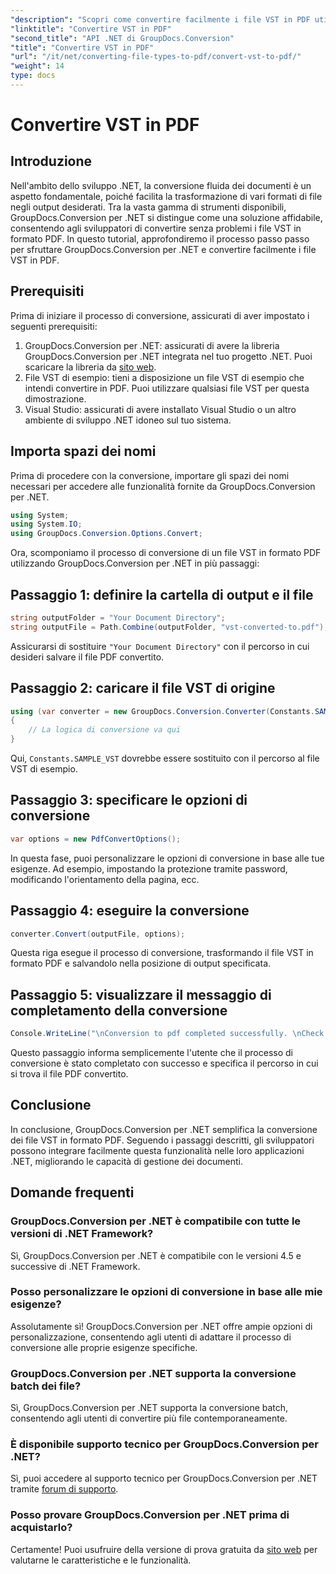 ```yaml
---
"description": "Scopri come convertire facilmente i file VST in PDF utilizzando GroupDocs.Conversion per .NET. Migliora le tue capacità di gestione dei documenti."
"linktitle": "Convertire VST in PDF"
"second_title": "API .NET di GroupDocs.Conversion"
"title": "Convertire VST in PDF"
"url": "/it/net/converting-file-types-to-pdf/convert-vst-to-pdf/"
"weight": 14
type: docs
---
```

# Convertire VST in PDF

## Introduzione
Nell'ambito dello sviluppo .NET, la conversione fluida dei documenti è un aspetto fondamentale, poiché facilita la trasformazione di vari formati di file negli output desiderati. Tra la vasta gamma di strumenti disponibili, GroupDocs.Conversion per .NET si distingue come una soluzione affidabile, consentendo agli sviluppatori di convertire senza problemi i file VST in formato PDF. In questo tutorial, approfondiremo il processo passo passo per sfruttare GroupDocs.Conversion per .NET e convertire facilmente i file VST in PDF.
## Prerequisiti
Prima di iniziare il processo di conversione, assicurati di aver impostato i seguenti prerequisiti:
1. GroupDocs.Conversion per .NET: assicurati di avere la libreria GroupDocs.Conversion per .NET integrata nel tuo progetto .NET. Puoi scaricare la libreria da [sito web](https://releases.groupdocs.com/conversion/net/).
2. File VST di esempio: tieni a disposizione un file VST di esempio che intendi convertire in PDF. Puoi utilizzare qualsiasi file VST per questa dimostrazione.
3. Visual Studio: assicurati di avere installato Visual Studio o un altro ambiente di sviluppo .NET idoneo sul tuo sistema.

## Importa spazi dei nomi
Prima di procedere con la conversione, importare gli spazi dei nomi necessari per accedere alle funzionalità fornite da GroupDocs.Conversion per .NET.

```csharp
using System;
using System.IO;
using GroupDocs.Conversion.Options.Convert;
```

Ora, scomponiamo il processo di conversione di un file VST in formato PDF utilizzando GroupDocs.Conversion per .NET in più passaggi:
## Passaggio 1: definire la cartella di output e il file
```csharp
string outputFolder = "Your Document Directory";
string outputFile = Path.Combine(outputFolder, "vst-converted-to.pdf");
```
Assicurarsi di sostituire `"Your Document Directory"` con il percorso in cui desideri salvare il file PDF convertito.
## Passaggio 2: caricare il file VST di origine
```csharp
using (var converter = new GroupDocs.Conversion.Converter(Constants.SAMPLE_VST))
{
    // La logica di conversione va qui
}
```
Qui, `Constants.SAMPLE_VST` dovrebbe essere sostituito con il percorso al file VST di esempio.
## Passaggio 3: specificare le opzioni di conversione
```csharp
var options = new PdfConvertOptions();
```
In questa fase, puoi personalizzare le opzioni di conversione in base alle tue esigenze. Ad esempio, impostando la protezione tramite password, modificando l'orientamento della pagina, ecc.
## Passaggio 4: eseguire la conversione
```csharp
converter.Convert(outputFile, options);
```
Questa riga esegue il processo di conversione, trasformando il file VST in formato PDF e salvandolo nella posizione di output specificata.
## Passaggio 5: visualizzare il messaggio di completamento della conversione
```csharp
Console.WriteLine("\nConversion to pdf completed successfully. \nCheck output in {0}", outputFolder);
```
Questo passaggio informa semplicemente l'utente che il processo di conversione è stato completato con successo e specifica il percorso in cui si trova il file PDF convertito.

## Conclusione
In conclusione, GroupDocs.Conversion per .NET semplifica la conversione dei file VST in formato PDF. Seguendo i passaggi descritti, gli sviluppatori possono integrare facilmente questa funzionalità nelle loro applicazioni .NET, migliorando le capacità di gestione dei documenti.
## Domande frequenti
### GroupDocs.Conversion per .NET è compatibile con tutte le versioni di .NET Framework?
Sì, GroupDocs.Conversion per .NET è compatibile con le versioni 4.5 e successive di .NET Framework.
### Posso personalizzare le opzioni di conversione in base alle mie esigenze?
Assolutamente sì! GroupDocs.Conversion per .NET offre ampie opzioni di personalizzazione, consentendo agli utenti di adattare il processo di conversione alle proprie esigenze specifiche.
### GroupDocs.Conversion per .NET supporta la conversione batch dei file?
Sì, GroupDocs.Conversion per .NET supporta la conversione batch, consentendo agli utenti di convertire più file contemporaneamente.
### È disponibile supporto tecnico per GroupDocs.Conversion per .NET?
Sì, puoi accedere al supporto tecnico per GroupDocs.Conversion per .NET tramite [forum di supporto](https://forum.groupdocs.com/c/conversion/11).
### Posso provare GroupDocs.Conversion per .NET prima di acquistarlo?
Certamente! Puoi usufruire della versione di prova gratuita da [sito web](https://releases.groupdocs.com/) per valutarne le caratteristiche e le funzionalità.